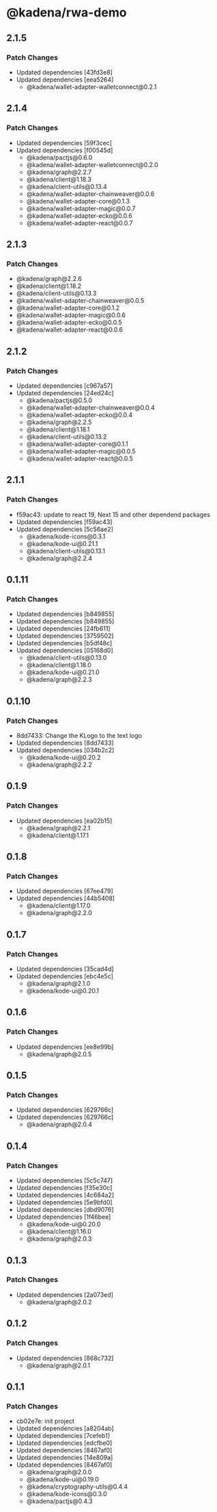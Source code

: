 # @kadena/rwa-demo

## 2.1.5

### Patch Changes

- Updated dependencies \[43fd3e8]
- Updated dependencies \[eea5264]
  - @kadena/wallet-adapter-walletconnect\@0.2.1

## 2.1.4

### Patch Changes

- Updated dependencies \[59f3cec]
- Updated dependencies \[f00545d]
  - @kadena/pactjs\@0.6.0
  - @kadena/wallet-adapter-walletconnect\@0.2.0
  - @kadena/graph\@2.2.7
  - @kadena/client\@1.18.3
  - @kadena/client-utils\@0.13.4
  - @kadena/wallet-adapter-chainweaver\@0.0.6
  - @kadena/wallet-adapter-core\@0.1.3
  - @kadena/wallet-adapter-magic\@0.0.7
  - @kadena/wallet-adapter-ecko\@0.0.6
  - @kadena/wallet-adapter-react\@0.0.7

## 2.1.3

### Patch Changes

- @kadena/graph\@2.2.6
- @kadena/client\@1.18.2
- @kadena/client-utils\@0.13.3
- @kadena/wallet-adapter-chainweaver\@0.0.5
- @kadena/wallet-adapter-core\@0.1.2
- @kadena/wallet-adapter-magic\@0.0.6
- @kadena/wallet-adapter-ecko\@0.0.5
- @kadena/wallet-adapter-react\@0.0.6

## 2.1.2

### Patch Changes

- Updated dependencies \[c967a57]
- Updated dependencies \[24ed24c]
  - @kadena/pactjs\@0.5.0
  - @kadena/wallet-adapter-chainweaver\@0.0.4
  - @kadena/wallet-adapter-ecko\@0.0.4
  - @kadena/graph\@2.2.5
  - @kadena/client\@1.18.1
  - @kadena/client-utils\@0.13.2
  - @kadena/wallet-adapter-core\@0.1.1
  - @kadena/wallet-adapter-magic\@0.0.5
  - @kadena/wallet-adapter-react\@0.0.5

## 2.1.1

### Patch Changes

- f59ac43: update to react 19, Next 15 and other dependend packages
- Updated dependencies \[f59ac43]
- Updated dependencies \[5c56ae2]
  - @kadena/kode-icons\@0.3.1
  - @kadena/kode-ui\@0.21.1
  - @kadena/client-utils\@0.13.1
  - @kadena/graph\@2.2.4

## 0.1.11

### Patch Changes

- Updated dependencies \[b849855]
- Updated dependencies \[b849855]
- Updated dependencies \[24fb611]
- Updated dependencies \[3759502]
- Updated dependencies \[b5df48c]
- Updated dependencies \[05168d0]
  - @kadena/client-utils\@0.13.0
  - @kadena/client\@1.18.0
  - @kadena/kode-ui\@0.21.0
  - @kadena/graph\@2.2.3

## 0.1.10

### Patch Changes

- 8dd7433: Change the KLogo to the text logo
- Updated dependencies \[8dd7433]
- Updated dependencies \[034b2c2]
  - @kadena/kode-ui\@0.20.2
  - @kadena/graph\@2.2.2

## 0.1.9

### Patch Changes

- Updated dependencies \[ea02b15]
  - @kadena/graph\@2.2.1
  - @kadena/client\@1.17.1

## 0.1.8

### Patch Changes

- Updated dependencies \[67ee479]
- Updated dependencies \[44b5408]
  - @kadena/client\@1.17.0
  - @kadena/graph\@2.2.0

## 0.1.7

### Patch Changes

- Updated dependencies \[35cad4d]
- Updated dependencies \[ebc4e5c]
  - @kadena/graph\@2.1.0
  - @kadena/kode-ui\@0.20.1

## 0.1.6

### Patch Changes

- Updated dependencies \[ee8e99b]
  - @kadena/graph\@2.0.5

## 0.1.5

### Patch Changes

- Updated dependencies \[629766c]
- Updated dependencies \[629766c]
  - @kadena/graph\@2.0.4

## 0.1.4

### Patch Changes

- Updated dependencies \[5c5c747]
- Updated dependencies \[f35e30c]
- Updated dependencies \[4c684a2]
- Updated dependencies \[5e9bfd0]
- Updated dependencies \[dbd9076]
- Updated dependencies \[1f46bee]
  - @kadena/kode-ui\@0.20.0
  - @kadena/client\@1.16.0
  - @kadena/graph\@2.0.3

## 0.1.3

### Patch Changes

- Updated dependencies \[2a073ed]
  - @kadena/graph\@2.0.2

## 0.1.2

### Patch Changes

- Updated dependencies \[868c732]
  - @kadena/graph\@2.0.1

## 0.1.1

### Patch Changes

- cb02e7e: init project
- Updated dependencies \[a8204ab]
- Updated dependencies \[7cefeb1]
- Updated dependencies \[edcfbe0]
- Updated dependencies \[8467af0]
- Updated dependencies \[14e809a]
- Updated dependencies \[8467af0]
  - @kadena/graph\@2.0.0
  - @kadena/kode-ui\@0.19.0
  - @kadena/cryptography-utils\@0.4.4
  - @kadena/kode-icons\@0.3.0
  - @kadena/pactjs\@0.4.3
